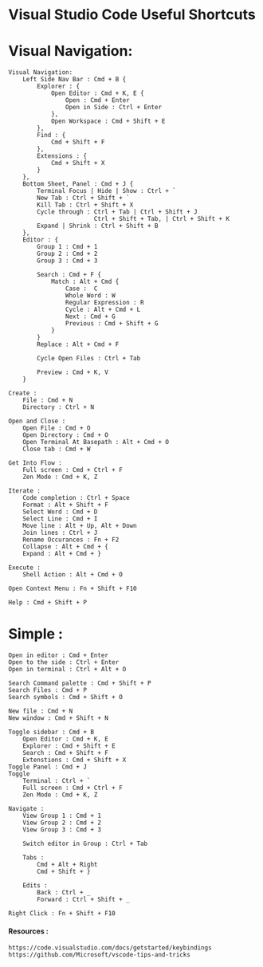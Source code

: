 # Visual Studio Code Useful Shortcuts

# Visual Navigation: 
    Visual Navigation: 
        Left Side Nav Bar : Cmd + B {
            Explorer : {
                Open Editor : Cmd + K, E {
                    Open : Cmd + Enter
                    Open in Side : Ctrl + Enter 
                },
                Open Workspace : Cmd + Shift + E
            },
            Find : {
                Cmd + Shift + F
            },
            Extensions : {
                Cmd + Shift + X
            }
        }, 
        Bottom Sheet, Panel : Cmd + J {
            Terminal Focus | Hide | Show : Ctrl + `
            New Tab : Ctrl + Shift + `
            Kill Tab : Ctrl + Shift + X
            Cycle through : Ctrl + Tab | Ctrl + Shift + J
                            Ctrl + Shift + Tab, | Ctrl + Shift + K
            Expand | Shrink : Ctrl + Shift + B
        }, 
        Editor : {
            Group 1 : Cmd + 1 
            Group 2 : Cmd + 2
            Group 3 : Cmd + 3 

            Search : Cmd + F {
                Match : Alt + Cmd {
                    Case :  C
                    Whole Word : W
                    Regular Expression : R
                    Cycle : Alt + Cmd + L
                    Next : Cmd + G
                    Previous : Cmd + Shift + G
                }
            }
            Replace : Alt + Cmd + F 
            
            Cycle Open Files : Ctrl + Tab

            Preview : Cmd + K, V
        }

    Create : 
        File : Cmd + N
        Directory : Ctrl + N
        
    Open and Close : 
        Open File : Cmd + O
        Open Directory : Cmd + O
        Open Terminal At Basepath : Alt + Cmd + O
        Close tab : Cmd + W

    Get Into Flow : 
        Full screen : Cmd + Ctrl + F
        Zen Mode : Cmd + K, Z
    
    Iterate : 
        Code completion : Ctrl + Space
        Format : Alt + Shift + F
        Select Word : Cmd + D
        Select Line : Cmd + I 
        Move line : Alt + Up, Alt + Down
        Join lines : Ctrl + J
        Rename Occurances : Fn + F2
        Collapse : Alt + Cmd + { 
        Expand : Alt + Cmd + }
    
    Execute :
        Shell Action : Alt + Cmd + O

    Open Context Menu : Fn + Shift + F10

    Help : Cmd + Shift + P

    
    
# Simple :     
    
    Open in editor : Cmd + Enter
    Open to the side : Ctrl + Enter
    Open in terminal : Ctrl + Alt + O
    
    Search Command palette : Cmd + Shift + P 
    Search Files : Cmd + P 
    Search symbols : Cmd + Shift + O
    
    New file : Cmd + N 
    New window : Cmd + Shift + N 

    Toggle sidebar : Cmd + B 
        Open Editor : Cmd + K, E
        Explorer : Cmd + Shift + E
        Search : Cmd + Shift + F
        Extenstions : Cmd + Shift + X
    Toggle Panel : Cmd + J 
    Toggle 
        Terminal : Ctrl + `
        Full screen : Cmd + Ctrl + F
        Zen Mode : Cmd + K, Z

    Navigate : 
        View Group 1 : Cmd + 1
        View Group 2 : Cmd + 2
        View Group 3 : Cmd + 3

        Switch editor in Group : Ctrl + Tab

        Tabs : 
            Cmd + Alt + Right 
            Cmd + Shift + }
    
        Edits : 
            Back : Ctrl + _
            Forward : Ctrl + Shift + _
        
    Right Click : Fn + Shift + F10
    

#### Resources : 
    https://code.visualstudio.com/docs/getstarted/keybindings
    https://github.com/Microsoft/vscode-tips-and-tricks